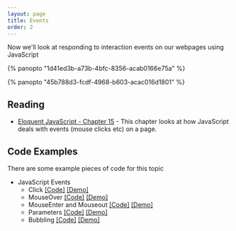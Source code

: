 ```yaml
---
layout: page
title: Events
order: 2
---
```


Now we'll look at responding to interaction events on our webpages using JavaScript

{% panopto "1d41ed3b-a73b-4bfc-8356-acab0166e75a" %}

{% panopto "45b788d3-fcdf-4968-b603-acac016d1801" %}

## Reading

-   [Eloquent JavaScript - Chapter 15](http://eloquentjavascript.net/15_event.html) - This chapter looks at how JavaScript deals with events (mouse clicks etc) on a page.

## Code Examples

There are some example pieces of code for this topic

-   JavaScript Events
    -   Click [[Code]](https://github.com/martinjc/introduction-to-html-css-js/blob/main/src/examples/events/click) [[Demo]](https://martinjc.github.io/introduction-to-html-css-js/examples/events/click/)
    -   MouseOver [[Code]](https://github.com/martinjc/introduction-to-html-css-js/blob/main/src/examples/events/mouseover) [[Demo]](https://martinjc.github.io/introduction-to-html-css-js/examples/events/mouseover/)
    -   MouseEnter and Mouseout [[Code]](https://github.com/martinjc/introduction-to-html-css-js/blob/main/src/examples/events/mouseenterout) [[Demo]](https://martinjc.github.io/introduction-to-html-css-js/examples/events/mouseenterout/)
    -   Parameters [[Code]](https://github.com/martinjc/introduction-to-html-css-js/blob/main/src/examples/events/params) [[Demo]](https://martinjc.github.io/introduction-to-html-css-js/examples/events/params/)
    -   Bubbling [[Code]](https://github.com/martinjc/introduction-to-html-css-js/blob/main/src/examples/events/bubbling) [[Demo]](https://martinjc.github.io/introduction-to-html-css-js/examples/events/bubbling/)
